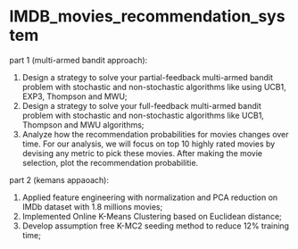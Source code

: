 # IMDB_movies_recommendation_system
part 1 (multi-armed bandit approach):
1. Design a strategy to solve your partial-feedback multi-armed bandit problem with stochastic and non-stochastic algorithms like using UCB1, EXP3, Thompson and MWU;
2. Design a strategy to solve your full-feedback multi-armed bandit problem with stochastic and non-stochastic algorithms like UCB1, Thompson and MWU algorithms;
3. Analyze how the recommendation probabilities for movies changes over time. For our analysis, we will focus on top 10 highly rated movies by devising any metric to pick these movies. After making the movie selection, plot the recommendation probabilitie.

part 2 (kemans appaoach):
1. Applied feature engineering with normalization and PCA reduction on IMDb dataset with 1.8 millions movies;
2. Implemented Online K-Means Clustering based on Euclidean distance;
3. Develop assumption free K-MC2 seeding method to reduce 12% training time;
